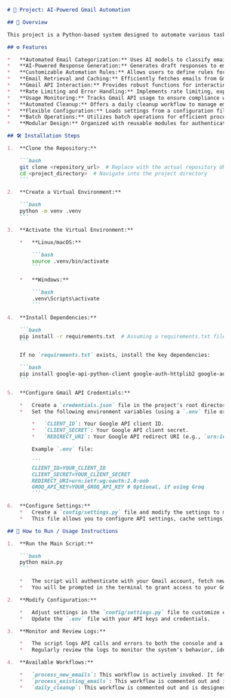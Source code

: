 ```markdown
# 📌 Project: AI-Powered Gmail Automation

## 🧠 Overview

This project is a Python-based system designed to automate various tasks within a Gmail account using the power of AI. It allows users to categorize emails, draft responses, organize their inbox, and perform other Gmail management functions. The system leverages libraries like `langgraph` for building AI workflows, Google API client libraries for interacting with Gmail, and optionally integrates with Groq for advanced AI capabilities. The project includes features for authentication, email retrieval, classification, response generation, and automated inbox management. It prioritizes efficiency, error handling, and compliance with Gmail API usage quotas through caching, rate limiting, and usage tracking.

## ⚙️ Features

*   **Automated Email Categorization:** Uses AI models to classify emails into predefined categories (e.g., "Wanted Important", "Unwanted Important").
*   **AI-Powered Response Generation:** Generates draft responses to emails based on their content, using Groq or other LLMs.
*   **Customizable Automation Rules:** Allows users to define rules for handling emails based on their classification, such as moving them to specific labels or deleting them.
*   **Email Retrieval and Caching:** Efficiently fetches emails from Gmail, with caching to improve performance and reduce API calls.
*   **Gmail API Interaction:** Provides robust functions for interacting with the Gmail API, including moving, deleting, and saving draft emails.
*   **Rate Limiting and Error Handling:** Implements rate limiting, exponential backoff, and retry mechanisms to handle API errors and prevent exceeding quota limits.
*   **Usage Monitoring:** Tracks Gmail API usage to ensure compliance with quota restrictions.
*   **Automated Cleanup:** Offers a daily cleanup workflow to manage emails (e.g., delete old promotions).
*   **Flexible Configuration:** Loads settings from a configuration file (e.g., `config/settings.py`) and environment variables for easy customization.
*   **Batch Operations:** Utilizes batch operations for efficient processing of multiple emails.
*   **Modular Design:** Organized with reusable modules for authentication, API interaction, email processing, and AI integration.

## 🛠️ Installation Steps

1.  **Clone the Repository:**

    ```bash
    git clone <repository_url>  # Replace with the actual repository URL
    cd <project_directory>  # Navigate into the project directory
    ```

2.  **Create a Virtual Environment:**

    ```bash
    python -m venv .venv
    ```

3.  **Activate the Virtual Environment:**

    *   **Linux/macOS:**

        ```bash
        source .venv/bin/activate
        ```

    *   **Windows:**

        ```bash
        .venv\Scripts\activate
        ```

4.  **Install Dependencies:**

    ```bash
    pip install -r requirements.txt  # Assuming a requirements.txt file exists
    ```

    If no `requirements.txt` exists, install the key dependencies:

    ```bash
    pip install google-api-python-client google-auth-httplib2 google-auth-oauthlib langgraph google-generativeai python-dotenv pydantic groq
    ```

5.  **Configure Gmail API Credentials:**

    *   Create a `credentials.json` file in the project's root directory.  This file is generated dynamically from environment variables by the authentication module.
    *   Set the following environment variables (using a `.env` file or your system's environment variables):

        *   `CLIENT_ID`: Your Google API client ID.
        *   `CLIENT_SECRET`: Your Google API client secret.
        *   `REDIRECT_URI`: Your Google API redirect URI (e.g., `urn:ietf:wg:oauth:2.0:oob`).

        Example `.env` file:

        ```
        CLIENT_ID=YOUR_CLIENT_ID
        CLIENT_SECRET=YOUR_CLIENT_SECRET
        REDIRECT_URI=urn:ietf:wg:oauth:2.0:oob
        GROQ_API_KEY=YOUR_GROQ_API_KEY # Optional, if using Groq
        ```

6.  **Configure Settings:**
    *   Create a `config/settings.py` file and modify the settings to match your preferences.
    *   This file allows you to configure API settings, cache settings, email processing settings, LLM settings, and Gmail label IDs.

## 🚀 How to Run / Usage Instructions

1.  **Run the Main Script:**

    ```bash
    python main.py
    ```

    *   The script will authenticate with your Gmail account, fetch new emails, classify them, and perform actions based on the configured automation rules.
    *   You will be prompted in the terminal to grant access to your Gmail account the first time you run the script.

2.  **Modify Configuration:**

    *   Adjust settings in the `config/settings.py` file to customize email categories, response templates, AI models, and automation preferences.
    *   Update the `.env` file with your API keys and credentials.

3.  **Monitor and Review Logs:**

    *   The script logs API calls and errors to both the console and a log file (specified in the logging configuration).
    *   Regularly review the logs to monitor the system's behavior, identify any issues, and track API usage.

4.  **Available Workflows:**

    *   `process_new_emails`: This workflow is actively invoked. It fetches new emails, classifies them, and routes them to different actions.
    *   `process_existing_emails`: This workflow is commented out and is designed to process existing emails based on a count specified by a command-line argument.
    *   `daily_cleanup`: This workflow is commented out and is designed to be executed daily for cleanup tasks.

